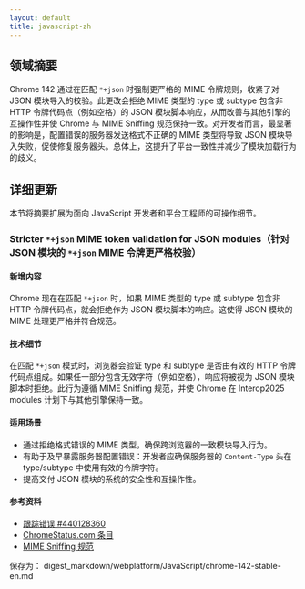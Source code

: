 ```yaml
---
layout: default
title: javascript-zh
---
```


## 领域摘要

Chrome 142 通过在匹配 `*+json` 时强制更严格的 MIME 令牌规则，收紧了对 JSON 模块导入的校验。此更改会拒绝 MIME 类型的 type 或 subtype 包含非 HTTP 令牌代码点（例如空格）的 JSON 模块脚本响应，从而改善与其他引擎的互操作性并使 Chrome 与 MIME Sniffing 规范保持一致。对开发者而言，最显著的影响是，配置错误的服务器发送格式不正确的 MIME 类型将导致 JSON 模块导入失败，促使修复服务器头。总体上，这提升了平台一致性并减少了模块加载行为的歧义。

## 详细更新

本节将摘要扩展为面向 JavaScript 开发者和平台工程师的可操作细节。

### Stricter `*+json` MIME token validation for JSON modules（针对 JSON 模块的 `*+json` MIME 令牌更严格校验）

#### 新增内容
Chrome 现在在匹配 `*+json` 时，如果 MIME 类型的 type 或 subtype 包含非 HTTP 令牌代码点，就会拒绝作为 JSON 模块脚本的响应。这使得 JSON 模块的 MIME 处理更严格并符合规范。

#### 技术细节
在匹配 `*+json` 模式时，浏览器会验证 type 和 subtype 是否由有效的 HTTP 令牌代码点组成。如果任一部分包含无效字符（例如空格），响应将被视为 JSON 模块脚本时拒绝。此行为遵循 MIME Sniffing 规范，并使 Chrome 在 Interop2025 modules 计划下与其他引擎保持一致。

#### 适用场景
- 通过拒绝格式错误的 MIME 类型，确保跨浏览器的一致模块导入行为。  
- 有助于及早暴露服务器配置错误：开发者应确保服务器的 `Content-Type` 头在 type/subtype 中使用有效的令牌字符。  
- 提高交付 JSON 模块的系统的安全性和互操作性。

#### 参考资料
- [跟踪错误 #440128360](https://issues.chromium.org/issues/440128360)  
- [ChromeStatus.com 条目](https://chromestatus.com/feature/5182756304846848)  
- [MIME Sniffing 规范](https://mimesniff.spec.whatwg.org/#parse-a-mime-type)

保存为： digest_markdown/webplatform/JavaScript/chrome-142-stable-en.md
